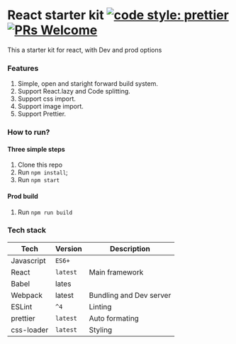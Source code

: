 # React starter kit [![code style: prettier](https://img.shields.io/badge/code_style-prettier-ff69b4.svg?style=flat-square)](https://github.com/prettier/prettier) [![PRs Welcome](https://img.shields.io/badge/PRs-welcome-brightgreen.svg)](CONTRIBUTING.md#pull-requests)

This a starter kit for react, with Dev and prod options

### Features

1. Simple, open and staright forward build system.
1. Support React.lazy and Code splitting.
1. Support css import.
1. Support image import.
1. Support Prettier.

### How to run?

#### Three simple steps

1. Clone this repo
1. Run `npm install`;
1. Run `npm start`

#### Prod build

1. Run `npm run build`

### Tech stack

| Tech       | Version  | Description             |
| ---------- | -------- | ----------------------- |
| Javascript | `ES6+`   |
| React      | `latest` | Main framework          |
| Babel      | lates    |
| Webpack    | latest   | Bundling and Dev server |
| ESLint     | `^4`     | Linting                 |
| prettier   | `latest` | Auto formating          |
| css-loader | `latest` | Styling                 |
